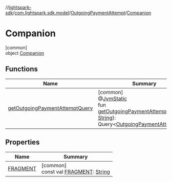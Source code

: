 //[lightspark-sdk](../../../../index.md)/[com.lightspark.sdk.model](../../index.md)/[OutgoingPaymentAttempt](../index.md)/[Companion](index.md)

# Companion

[common]\
object [Companion](index.md)

## Functions

| Name | Summary |
|---|---|
| [getOutgoingPaymentAttemptQuery](get-outgoing-payment-attempt-query.md) | [common]<br>@[JvmStatic](https://kotlinlang.org/api/latest/jvm/stdlib/kotlin.jvm/-jvm-static/index.html)<br>fun [getOutgoingPaymentAttemptQuery](get-outgoing-payment-attempt-query.md)(id: [String](https://kotlinlang.org/api/latest/jvm/stdlib/kotlin/-string/index.html)): Query&lt;[OutgoingPaymentAttempt](../index.md)&gt; |

## Properties

| Name | Summary |
|---|---|
| [FRAGMENT](-f-r-a-g-m-e-n-t.md) | [common]<br>const val [FRAGMENT](-f-r-a-g-m-e-n-t.md): [String](https://kotlinlang.org/api/latest/jvm/stdlib/kotlin/-string/index.html) |
